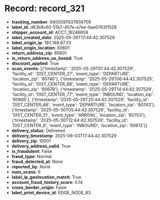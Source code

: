 # Record: record_321

- **tracking_number**: 9400597637856709
- **label_id**: d63b8c60-51b7-407e-a7ee-0ae0763f1528
- **shipper_account_id**: ACCT_16246659
- **label_created_date**: 2025-05-28T17:44:42.307529
- **label_origin_ip**: 192.168.67.33
- **label_origin_location**: 60601
- **return_address_zip**: 60601
- **is_return_address_us_based**: True
- **discount_applied**: True
- **scan_events**: [{'timestamp': '2025-05-29T01:44:42.307529', 'facility_id': 'DIST_CENTER_27', 'event_type': 'DEPARTURE', 'location_zip': '60740'}, {'timestamp': '2025-05-29T06:44:42.307529', 'facility_id': 'DIST_CENTER_88', 'event_type': 'DEPARTURE', 'location_zip': '60678'}, {'timestamp': '2025-05-29T14:44:42.307529', 'facility_id': 'DIST_CENTER_77', 'event_type': 'INBOUND', 'location_zip': '60665'}, {'timestamp': '2025-05-29T20:44:42.307529', 'facility_id': 'DIST_CENTER_46', 'event_type': 'DEPARTURE', 'location_zip': '60743'}, {'timestamp': '2025-05-30T05:44:42.307529', 'facility_id': 'DIST_CENTER_51', 'event_type': 'ARRIVAL', 'location_zip': '60703'}, {'timestamp': '2025-05-30T12:44:42.307529', 'facility_id': 'DIST_CENTER_8', 'event_type': 'INBOUND', 'location_zip': '60612'}]
- **delivery_status**: Delivered
- **delivery_timestamp**: 2025-06-03T17:44:42.307529
- **delivery_zip**: 10001
- **delivery_address_valid**: True
- **is_fraudulent**: False
- **fraud_type**: Normal
- **fraud_detected_at**: None
- **reported_by**: None
- **num_scans**: 6
- **label_ip_geolocation_match**: True
- **account_fraud_history_score**: 0.14
- **cross_border_origin**: False
- **label_print_device_id**: EDGE_NODE_83